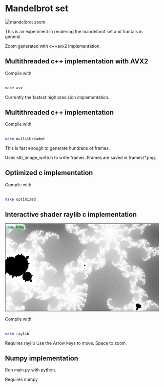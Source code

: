 # Mandelbrot set
![mandelbrot zoom](https://github.com/michbogos/mandelbrot/blob/main/zoom.gif?raw=true)

This is an experiment in rendering the mandelbrot set and fractals in general.

Zoom generated with c++avx2 implementation.

## Multithreaded c++ implementation with AVX2

Compile with

``` bash

make avx

```

Currently the fastest high precision implementation.

## Multithreaded c++ implementation

Compile with

``` bash

make multithreaded

```

This is fast enough to generate hundreds of frames.

Uses stb_image_write.h to write frames. Frames are saved in frames/*.png.

## Optimized c implementation

Compile with

``` bash

make optimized

```

## Interactive shader raylib c implementation
![mandelbrot image](https://github.com/michbogos/mandelbrot/blob/main/mandelbrot.png?raw=true)

Compile with

``` bash

make raylib

```

Requires raylib
Use the Arrow keys to move. Space to zoom.

## Numpy implementation

Run main.py with python.

Requires numpy